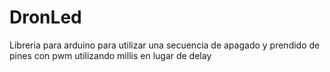 # DronLed
Libreria para arduino para utilizar una secuencia de apagado y prendido de pines con pwm utilizando millis en lugar de delay
